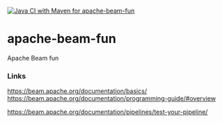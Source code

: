 [![Java CI with Maven for apache-beam-fun](https://github.com/starnowski/apache-beam-fun/actions/workflows/maven.yml/badge.svg)](https://github.com/starnowski/apache-beam-fun/actions/workflows/maven.yml)

# apache-beam-fun
Apache Beam fun


### Links

https://beam.apache.org/documentation/basics/
https://beam.apache.org/documentation/programming-guide/#overview

https://beam.apache.org/documentation/pipelines/test-your-pipeline/
